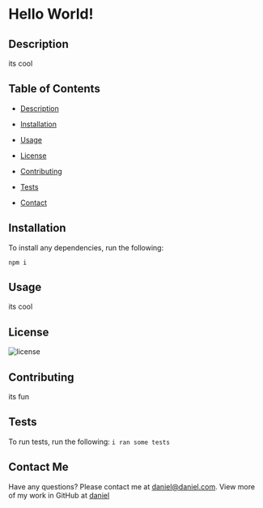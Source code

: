 # Hello World!

## Description
its cool


## Table of Contents
* [Description](#description)
- [Installation](#installation)
* [Usage](#usage)
- [License](#license)
* [Contributing](#contributing)
- [Tests](#tests)
* [Contact](#contact)

## Installation

To install any dependencies, run the following:

`
npm i
`

## Usage

its cool

## License
![license](https://img.shields.io/static/v1?label=license&message=Unlicense&color=success)

## Contributing

its fun

## Tests

To run tests, run the following:
`
i ran some tests
`
## Contact Me
Have any questions? Please contact me at [daniel@daniel.com](mailto:daniel@daniel.com). View more of my work in GitHub at [daniel](https://github.com/daniel)
